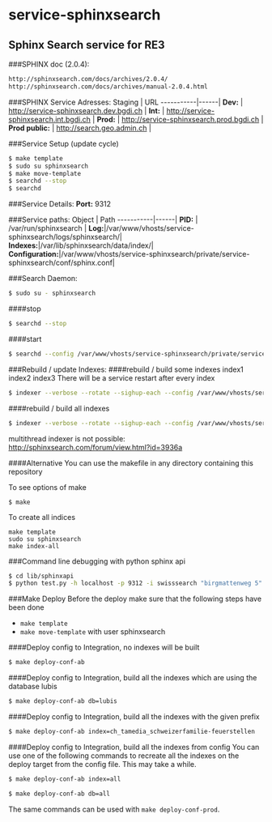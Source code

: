 service-sphinxsearch
====================

Sphinx Search service for RE3
---------------------------------------------------

###SPHINX doc (2.0.4):
```bash
http://sphinxsearch.com/docs/archives/2.0.4/
http://sphinxsearch.com/docs/archives/manual-2.0.4.html
```

###SPHINX Service Adresses:
Staging    | URL
-----------|------|
**Dev:**   | http://service-sphinxsearch.dev.bgdi.ch  | 
**Int:**   | http://service-sphinxsearch.int.bgdi.ch  | 
**Prod:**  | http://service-sphinxsearch.prod.bgdi.ch  | 
**Prod public:** |  http://search.geo.admin.ch |

###Service Setup (update cycle)
```bash
$ make template
$ sudo su sphinxsearch
$ make move-template
$ searchd --stop
$ searchd
```

###Service Details:
**Port:**           9312

###Service paths:
Object    | Path
-----------|------|
**PID:**    | /var/run/sphinxsearch  | 
**Log:**|/var/www/vhosts/service-sphinxsearch/logs/sphinxsearch/|
**Indexes:**|/var/lib/sphinxsearch/data/index/|
**Configuration:**|/var/www/vhosts/service-sphinxsearch/private/service-sphinxsearch/conf/sphinx.conf|

###Search Daemon:
```bash
$ sudo su - sphinxsearch
```

####stop
```bash
$ searchd --stop
```
####start
```bash
$ searchd --config /var/www/vhosts/service-sphinxsearch/private/service-sphinxsearch/conf/sphinx.conf
```
###Rebuild / update Indexes:
####rebuild / build some indexes index1 index2 index3
There will be a service restart after every index
```bash
$ indexer --verbose --rotate --sighup-each --config /var/www/vhosts/service-sphinxsearch/private/service-sphinxsearch/conf/sphinx.conf index1 index2 index3 
```
####rebuild / build all indexes
```bash
$ indexer --verbose --rotate --sighup-each --config /var/www/vhosts/service-sphinxsearch/private/service-sphinxsearch/conf/sphinx.conf --all
```
multithread indexer is not possible: http://sphinxsearch.com/forum/view.html?id=3936a

####Alternative
You can use the makefile in any directory containing this repository

To see options of make
```
$ make
```

To create all indices
```
make template
sudo su sphinxsearch
make index-all
```
###Command line debugging with python sphinx api
```bash
$ cd lib/sphinxapi
$ python test.py -h localhost -p 9312 -i swisssearch "birgmattenweg 5"
```

###Make Deploy
Before the deploy make sure that the following steps have been done
* ```make template```
* ```make move-template``` with user sphinxsearch

####Deploy config to Integration, no indexes will be built
```bash
$ make deploy-conf-ab
```

####Deploy config to Integration, build all the indexes which are using the database lubis
```bash
$ make deploy-conf-ab db=lubis
```

####Deploy config to Integration, build all the indexes with the given prefix
```bash
$ make deploy-conf-ab index=ch_tamedia_schweizerfamilie-feuerstellen
```
####Deploy config to Integration, build all the indexes from config
You can use one of the following commands to recreate all the indexes on the deploy target from the config file. This may take a while.
```bash
$ make deploy-conf-ab index=all
```
```bash
$ make deploy-conf-ab db=all
```

The same commands can be used with ```make deploy-conf-prod```.
